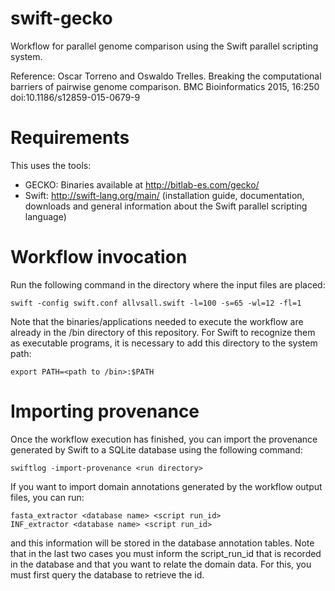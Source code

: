 swift-gecko
===========

Workflow for parallel genome comparison using the Swift parallel scripting system.

Reference: Oscar Torreno and Oswaldo Trelles. Breaking the computational barriers of pairwise genome comparison. BMC Bioinformatics 2015, 16:250  doi:10.1186/s12859-015-0679-9

Requirements
============

This uses the tools:
- GECKO: Binaries available at http://bitlab-es.com/gecko/
- Swift: http://swift-lang.org/main/ (installation guide, documentation, downloads and general information about the Swift parallel scripting language)

Workflow invocation
===================

Run the following command in the directory where the input files are placed:

```
swift -config swift.conf allvsall.swift -l=100 -s=65 -wl=12 -fl=1
```

Note that the binaries/applications needed to execute the workflow are already in the /bin directory of this repository. For Swift to recognize them as executable programs, it is necessary to add this directory to the system path:

```
export PATH=<path to /bin>:$PATH
```

Importing provenance
====================

Once the workflow execution has finished, you can import the provenance generated by Swift to a SQLite database using the following command:

```
swiftlog -import-provenance <run directory>
```

If you want to import domain annotations generated by the workflow output files, you can run:

```
fasta_extractor <database name> <script run_id>
INF_extractor <database name> <script run_id>
```

and this information will be stored in the database annotation tables. Note that in the last two cases you must inform the script_run_id that is recorded in the database and that you want to relate the domain data. For this, you must first query the database to retrieve the id.




